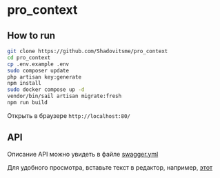 # pro_context

## How to run

```bash
git clone https://github.com/Shadovitsme/pro_context
cd pro_context
cp .env.example .env
sudo composer update
php artisan key:generate
npm install
sudo docker compose up -d
vendor/bin/sail artisan migrate:fresh
npm run build
```

Открыть в браузере `http://localhost:80/`

## API

Описание API можно увидеть в файле [swagger.yml](./swagger.yml)

Для удобного просмотра, вставьте текст в редактор, например, [этот](https://editor-next.swagger.io/)


